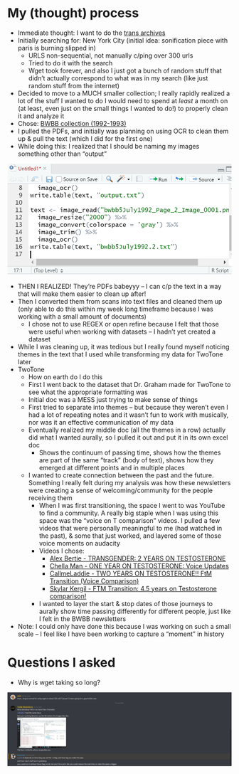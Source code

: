 # My (thought) process
* Immediate thought: I want to do the [trans archives](https://www.digitaltransgenderarchive.net/)
* Initially searching for: New York City (initial idea: sonification piece with paris is burning slipped in)
  * URLS non-sequential, not manually c/ping over 300 urls
  * Tried to do it with the search 
  * Wget took forever, and also I just got a bunch of random stuff that didn’t actually correspond to what was in my search (like just random stuff from the internet)
*	Decided to move to a MUCH smaller collection; I really rapidly realized a lot of the stuff I wanted to do I would need to spend at _least_ a month on (at least, even just on the small things I wanted to do!) to properly clean it and analyze it
  *	Chose: [BWBB collection (1992-1993)](https://www.digitaltransgenderarchive.net/catalog?f%5Bcollection_name_ssim%5D%5B%5D=Boys+Will+Be+Boys+&page=1) 
  * I pulled the PDFs, and initially was planning on using OCR to clean them up & pull the text (which I did for the first one)
  *	While doing this: I realized that I should be naming my images something other than “output”
  
![renaming realization](https://github.com/sidxi/week-six/blob/master/Screenshots/Week6%20renaming%20realization.PNG)
  
  *	THEN I REALIZED! They’re PDFs babeyyy – I can c/p the text in a way that will make them easier to clean up after!
  * Then I converted them from scans into text files and cleaned them up (only able to do this within my week long timeframe because I was working with a small amount of documents)
    *	I chose not to use REGEX or open refine because I felt that those were useful when working with datasets – I hadn’t yet created a dataset 
  *	While I was cleaning up, it was tedious but I really found myself noticing themes in the text that I used while transforming my data for TwoTone later
*	TwoTone 	
    * How on earth do I do this
    *	First I went back to the dataset that Dr. Graham made for TwoTone to see what the appropriate formatting was
    * Initial doc was a MESS just trying to make sense of things
    * First tried to separate into themes – but because they weren’t even I had a lot of repeating notes and it wasn’t fun to work with musically, nor was it an effective communication of my data
    * Eventually realized my middle doc (all the themes in a row) actually did what I wanted aurally, so I pulled it out and put it in its own excel doc
       *	Shows the continuum of passing time, shows how the themes are part of the same “track” (body of text), shows how they emerged at different points and in multiple places
    *	I wanted to create connection between the past and the future. Something I really felt during my analysis was how these newsletters were creating a sense of welcoming/community for the people receiving them 
        *	When I was first transitioning, the space I went to was YouTube to find a community. A really big staple when I was using this space was the “voice on T comparison” videos. I pulled a few videos that were personally meaningful to me (had watched in the past), & some that just worked, and layered some of those voice moments on audacity
        * Videos I chose:
          * [Alex Bertie - TRANSGENDER: 2 YEARS ON TESTOSTERONE](https://www.youtube.com/watch?v=tb3b-mKxZm8)
          * [Chella Man - ONE YEAR ON TESTOSTERONE: Voice Updates](https://www.youtube.com/watch?v=PsjBGqTjWu4)
          * [CallmeLaddie - TWO YEARS ON TESTOSTERONE!! FtM Transition (Voice Comparison)](https://www.youtube.com/watch?v=Wu9D-K24Iaw)
          * [Skylar Kergil - FTM Transition: 4.5 years on Testosterone comparison!](https://www.youtube.com/watch?v=4Bk_AP_5y-0&t=186s)
        *	I wanted to layer the start & stop dates of those journeys to aurally show time passing differently for different people, just like I felt in the BWBB newsletters
*	Note: I could only have done this because I was working on such a small scale – I feel like I have been working to capture a “moment” in history

# Questions I asked
* Why is wget taking so long?

![wget q](https://github.com/sidxi/week-six/blob/master/Screenshots/Week6%20wget%20LONG.PNG)
